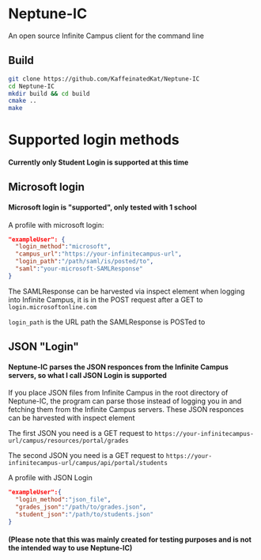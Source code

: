 # Neptune-IC
An open source Infinite Campus client for the command line

## Build
```bash
git clone https://github.com/KaffeinatedKat/Neptune-IC
cd Neptune-IC
mkdir build && cd build
cmake ..
make
```

# Supported login methods

#### Currently only Student Login is supported at this time

## Microsoft login
#### Microsoft login is "supported", only tested with 1 school

A profile with microsoft login:
```json
"exampleUser": {
  "login_method":"microsoft",
  "campus_url":"https://your-infinitecampus-url",
  "login_path":"/path/saml/is/posted/to",
  "saml":"your-microsoft-SAMLResponse"
}
```
The SAMLResponse can be harvested via inspect element when logging into Infinite Campus, it is in the POST request after a GET to `login.microsoftonline.com`

`login_path` is the URL path the SAMLResponse is POSTed to


## JSON "Login"
#### Neptune-IC parses the JSON responces from the Infinite Campus servers, so what I call JSON Login is supported

If you place JSON files from Infinite Campus in the root directory of Neptune-IC, the program can parse those instead of logging you in and fetching them from the Infinite Campus servers. These JSON responces can be harvested with inspect element

The first JSON you need is a GET request to `https://your-infinitecampus-url/campus/resources/portal/grades`

The second JSON you need is a GET request to `https://your-infinitecampus-url/campus/api/portal/students`

A profile with JSON Login
```json
"exampleUser":{
  "login_method":"json_file",
  "grades_json":"/path/to/grades.json",
  "student_json":"/path/to/students.json"
}
```

#### (Please note that this was mainly created for testing purposes and is not the intended way to use Neptune-IC)
